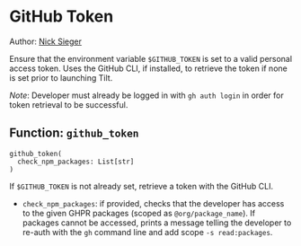 # GitHub Token

Author: [Nick Sieger](https://github.com/nicksieger)

Ensure that the environment variable `$GITHUB_TOKEN` is set to a valid personal access token. Uses the GitHub CLI, if installed, to retrieve the token if none is set prior to launching Tilt.

*Note*: Developer must already be logged in with `gh auth login` in order for token retrieval to be successful.

## Function: `github_token`

```
github_token(
  check_npm_packages: List[str]
)
```

If `$GITHUB_TOKEN` is not already set, retrieve a token with the GitHub CLI.

* `check_npm_packages`: if provided, checks that the developer has access to the given GHPR packages (scoped as `@org/package_name`). If packages cannot be accessed, prints a message telling the developer to re-auth with the `gh` command line and add scope `-s read:packages`.
